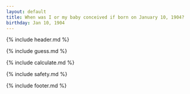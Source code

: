 ```yaml
---
layout: default
title: When was I or my baby conceived if born on January 10, 1904?
birthday: Jan 10, 1904
---
```


{% include header.md %}

{% include guess.md %}

{% include calculate.md %}

{% include safety.md %}

{% include footer.md %}



